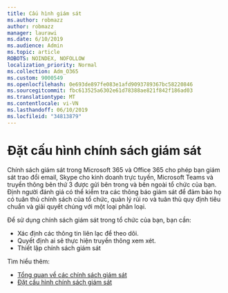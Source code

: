```yaml
---
title: Cấu hình giám sát
ms.author: robmazz
author: robmazz
manager: laurawi
ms.date: 6/10/2019
ms.audience: Admin
ms.topic: article
ROBOTS: NOINDEX, NOFOLLOW
localization_priority: Normal
ms.collection: Adm_O365
ms.custom: 9000549
ms.openlocfilehash: 0e693de897fe083e1afd9093789367bc58220846
ms.sourcegitcommit: fbc613525a6302e61d78388ae821f842f186ad03
ms.translationtype: MT
ms.contentlocale: vi-VN
ms.lasthandoff: 06/10/2019
ms.locfileid: "34813879"
---
```

# <a name="configure-supervision-policies"></a>Đặt cấu hình chính sách giám sát

Chính sách giám sát trong Microsoft 365 và Office 365 cho phép bạn giám sát trao đổi email, Skype cho kinh doanh trực tuyến, Microsoft Teams và truyền thông bên thứ 3 được gửi bên trong và bên ngoài tổ chức của bạn. Định người đánh giá có thể kiểm tra các thông báo giám sát để đảm bảo họ có tuân thủ chính sách của tổ chức, quản lý rủi ro và tuân thủ quy định tiêu chuẩn và giải quyết chúng với một loại phân loại.

Để sử dụng chính sách giám sát trong tổ chức của bạn, bạn cần:

- Xác định các thông tin liên lạc để theo dõi.
- Quyết định ai sẽ thực hiện truyền thông xem xét.
- Thiết lập chính sách giám sát

Tìm hiểu thêm:

- [Tổng quan về các chính sách giám sát](https://docs.microsoft.com/office365/securitycompliance/supervision-policies)
- [Đặt cấu hình chính sách giám sát](https://docs.microsoft.com/office365/securitycompliance/configure-supervision-policies)
